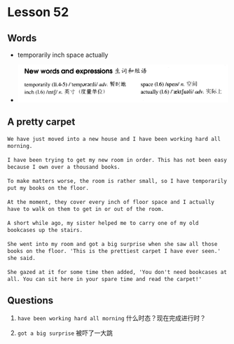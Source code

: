 # Lesson 52

## Words

- temporarily inch space actually

- ![Words](../../../Images/Part2/06/words-52.png)

## A pretty carpet

```
We have just moved into a new house and I have been working hard all morning.

I have been trying to get my new room in order. This has not been easy because I own over a thousand books.

To make matters worse, the room is rather small, so I have temporarily put my books on the floor.

At the moment, they cover every inch of floor space and I actually have to walk on them to get in or out of the room.

A short while ago, my sister helped me to carry one of my old bookcases up the stairs.

She went into my room and got a big surprise when she saw all those books on the floor. 'This is the prettiest carpet I have ever seen.' she said.

She gazed at it for some time then added, 'You don't need bookcases at all. You can sit here in your spare time and read the carpet!'
```

## Questions

1. `have been working hard all morning` 什么时态？现在完成进行时？

2. `got a big surprise` 被吓了一大跳
